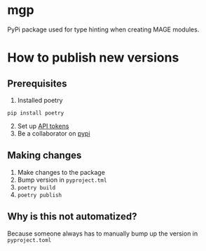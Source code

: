 # mgp

PyPi package used for type hinting when creating MAGE modules.


# How to publish new versions
## Prerequisites
1. Installed poetry
```
pip install poetry
```
2. Set up [API tokens](https://pypi.org/help/#apitoken)
3. Be a collaborator on [pypi](https://pypi.org/project/mgp/)

## Making changes
1. Make changes to the package
2. Bump version in `pyproject.tml`
3. `poetry build`
4. `poetry publish`

## Why is this not automatized?

Because someone always has to manually bump up the version in `pyproject.toml`
